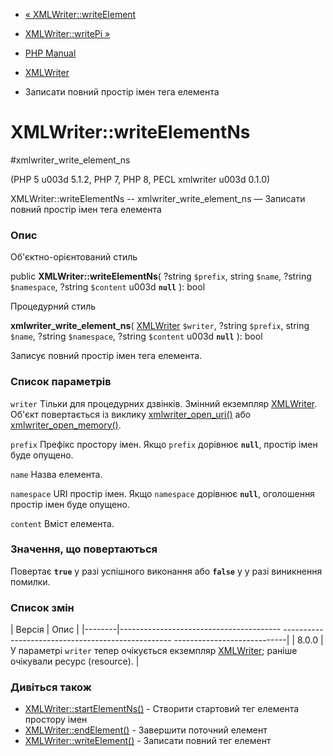 - [« XMLWriter::writeElement](xmlwriter.writeelement.md)
- [XMLWriter::writePi »](xmlwriter.writepi.md)

- [PHP Manual](index.md)
- [XMLWriter](class.xmlwriter.md)
- Записати повний простір імен тега елемента

# XMLWriter::writeElementNs

#xmlwriter_write_element_ns

(PHP 5 u003d 5.1.2, PHP 7, PHP 8, PECL xmlwriter u003d 0.1.0)

XMLWriter::writeElementNs -- xmlwriter_write_element_ns — Записати
повний простір імен тега елемента

### Опис

Об'єктно-орієнтований стиль

public **XMLWriter::writeElementNs**(
?string `$prefix`,
string `$name`,
?string `$namespace`,
?string `$content` u003d **`null`**
): bool

Процедурний стиль

**xmlwriter_write_element_ns**(
[XMLWriter](class.xmlwriter.md) `$writer`,
?string `$prefix`,
string `$name`,
?string `$namespace`,
?string `$content` u003d **`null`**
): bool

Записує повний простір імен тега елемента.

### Список параметрів

`writer`
Тільки для процедурних дзвінків. Змінний екземпляр
[XMLWriter](class.xmlwriter.md). Об'єкт повертається із виклику
[xmlwriter_open_uri()](xmlwriter.openuri.md) або
[xmlwriter_open_memory()](xmlwriter.openmemory.md).

`prefix`
Префікс простору імен. Якщо `prefix` дорівнює **`null`**, простір
імен буде опущено.

`name`
Назва елемента.

`namespace`
URI простір імен. Якщо `namespace` дорівнює **`null`**, оголошення
простір імен буде опущено.

`content`
Вміст елемента.

### Значення, що повертаються

Повертає **`true`** у разі успішного виконання або **`false`** у
у разі виникнення помилки.

### Список змін

| Версія | Опис |
|--------|---------------------------------------- -------------------------------------------------- ----------------------------|
| 8.0.0 | У параметрі `writer` тепер очікується екземпляр [XMLWriter](class.xmlwriter.md); раніше очікували ресурс (resource). |

### Дивіться також

- [XMLWriter::startElementNs()](xmlwriter.startelementns.md) -
Створити стартовий тег елемента простору імен
- [XMLWriter::endElement()](xmlwriter.endelement.md) - Завершити
поточний елемент
- [XMLWriter::writeElement()](xmlwriter.writeelement.md) - Записати
повний тег елемент
